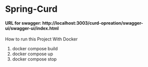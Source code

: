 # Spring-Curd

#### URL for swagger: http://localhost:3003/curd-opreation/swagger-ui/swagger-ui/index.html

How to run this Project With Docker
1. docker compose build
2. docker compose up
3. docker compose stop
